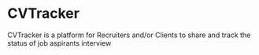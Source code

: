 # CVTracker
CVTracker is a platform for Recruiters and/or Clients to share and track the status of job aspirants interview
